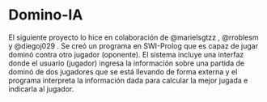 # Domino-IA
El siguiente proyecto lo hice en colaboración de @marielsgtzz , @rroblesm y @diegoj029 .
Se creó un programa en SWI-Prolog que es capaz de jugar dominó contra otro jugador (oponente). El sistema incluye una interfaz donde el usuario (jugador) ingresa la información sobre una partida de dominó de dos jugadores que se está llevando de forma externa y el programa interpreta la información dada para calcular la mejor jugada e indicarla al jugador.


